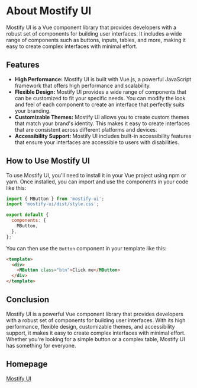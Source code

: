 # About Mostify UI
Mostify UI is a Vue component library that provides developers with a robust set of components for building user interfaces. It includes a wide range of components such as buttons, inputs, tables, and more, making it easy to create complex interfaces with minimal effort.
## Features
- **High Performance:** Mostify UI is built with Vue.js, a powerful JavaScript framework that offers high performance and scalability.
- **Flexible Design:** Mostify UI provides a wide range of components that can be customized to fit your specific needs. You can modify the look and feel of each component to create an interface that perfectly suits your branding.
- **Customizable Themes:** Mostify UI allows you to create custom themes that match your brand's identity. This makes it easy to create interfaces that are consistent across different platforms and devices.
- **Accessibility Support:** Mostify UI includes built-in accessibility features that ensure your interfaces are accessible to users with disabilities.
## How to Use Mostify UI
To use Mostify UI, you'll need to install it in your Vue project using npm or yarn. Once installed, you can import and use the components in your code like this:

```javascript
import { MButton } from 'mostify-ui';
import 'mostify-ui/dist/style.css';

export default {
  components: {
    MButton,
  },
};
```

You can then use the `Button` component in your template like this:

```html
<template>
  <div>
    <MButton class="btn">Click me</MButton>
  </div>
</template>
```

## Conclusion
Mostify UI is a powerful Vue component library that provides developers with a robust set of components for building user interfaces. With its high performance, flexible design, customizable themes, and accessibility support, it makes it easy to create complex interfaces with minimal effort. Whether you're looking for a simple button or a complex table, Mostify UI has something for everyone.

## Homepage
[Mostify UI](https://irming46.github.io/mostify-ui/)

